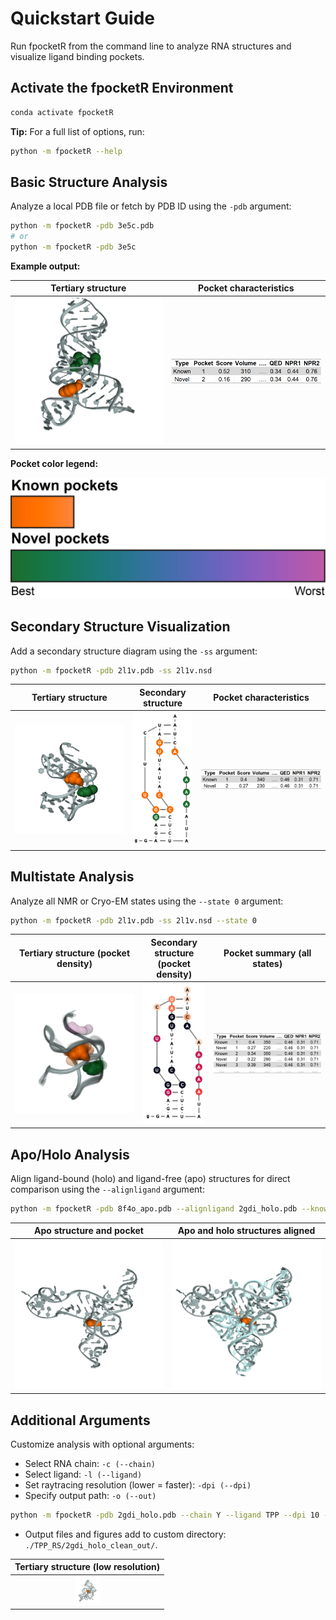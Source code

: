 # Quickstart Guide

Run fpocketR from the command line to analyze RNA structures and visualize ligand binding pockets.

## Activate the fpocketR Environment

```bash
conda activate fpocketR
```

**Tip:** For a full list of options, run:

```bash
python -m fpocketR --help
```

## Basic Structure Analysis

Analyze a local PDB file or fetch by PDB ID using the `-pdb` argument:

```bash
python -m fpocketR -pdb 3e5c.pdb
# or
python -m fpocketR -pdb 3e5c
```

**Example output:**

|              Tertiary structure               |            Pocket characteristics            |
| :-------------------------------------------: | :------------------------------------------: |
| ![](images/3e5c_3D.png) | ![](images/3e5c_1D.png) |

**Pocket color legend:**

![](images/fpocketR_pocket_color_legend.png)

## Secondary Structure Visualization

Add a secondary structure diagram using the `-ss` argument:

```bash
python -m fpocketR -pdb 2l1v.pdb -ss 2l1v.nsd
```

|              Tertiary structure               |              Secondary structure              |            Pocket characteristics            |
| :-------------------------------------------: | :-------------------------------------------: | :------------------------------------------: |
| ![](images/2l1v_3D.png) | ![](images/2l1v_2D.png) | ![](images/2l1v_1D.png) |

## Multistate Analysis

Analyze all NMR or Cryo-EM states using the `--state 0` argument:

```bash
python -m fpocketR -pdb 2l1v.pdb -ss 2l1v.nsd --state 0
```

|           Tertiary structure (pocket density)            |             Secondary structure (pocket density)             |               Pocket summary (all states)               |
| :------------------------------------------------------: | :----------------------------------------------------------: | :-----------------------------------------------------: |
| ![](images/2l1v_all_states_3D.png) | ![](images/2l1v_2D_pocket_density.png) | ![](images/2l1v_all_states_1D.png) |

## Apo/Holo Analysis

Align ligand-bound (holo) and ligand-free (apo) structures for direct comparison using the `--alignligand` argument:

```bash
python -m fpocketR -pdb 8f4o_apo.pdb --alignligand 2gdi_holo.pdb --knownnt 19,20,42,43
```

|             Apo structure and pocket              |           Apo and holo structures aligned           |
| :-----------------------------------------------: | :-------------------------------------------------: |
| ![](images/8f4o_apo_3D.png) | ![](images/8f4o_apo_holo.png) |

## Additional Arguments

Customize analysis with optional arguments:

- Select RNA chain: `-c (--chain)`
- Select ligand: `-l (--ligand)`
- Set raytracing resolution (lower = faster): `-dpi (--dpi)`
- Specify output path: `-o (--out)`

```bash
python -m fpocketR -pdb 2gdi_holo.pdb --chain Y --ligand TPP --dpi 10 --out ./TPP_RS
```

* Output files and figures add to custom directory: `./TPP_RS/2gdi_holo_clean_out/`.

|          Tertiary structure (low resolution)          |
| :---------------------------------------------------: |
| ![](images/2gdi_holo_3D_10.png) |
